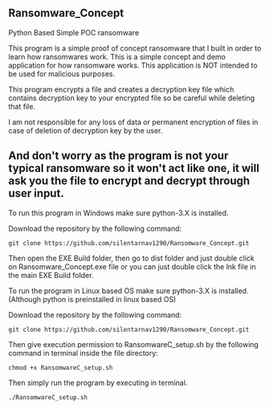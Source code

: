 ## Ransomware_Concept
Python Based Simple POC ransomware 

This program is a simple proof of concept ransomware that I built in order to learn how ransomwares work.
This is a simple concept and demo application for how ransomware works.
This application is NOT intended to be used for malicious purposes.

This program encrypts a file and creates a decryption key file which contains decryption key to your encrypted file so be careful while deleting that file.

I am not responsible for any loss of data or permanent encryption of files in case of deletion of decryption key by the user.

## And don't worry as the program is not your typical ransomware so it won't act like one, it will ask you the file to encrypt and decrypt through user input.

To run this program in Windows make sure python-3.X is installed.

Download the repository by the following command:

`git clone https://github.com/silentarnav1290/Ransomware_Concept.git`

Then open the EXE Build folder, then go to dist folder and just double click on Ransomware_Concept.exe file or you can just double click the lnk file in the main EXE Build folder.


To run the program in Linux based OS make sure python-3.X is installed.(Although python is preinstalled in linux based OS)

Download the repository by the following command:

`git clone https://github.com/silentarnav1290/Ransomware_Concept.git`

Then give execution permission to RansomwareC_setup.sh by the following command in terminal inside the file directory:

`chmod +x RansomwareC_setup.sh`

Then simply run the program by executing in terminal.

`./RansomwareC_setup.sh`
